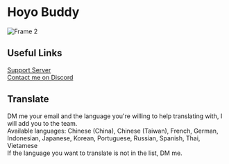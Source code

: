 # Hoyo Buddy
![Frame 2](https://github.com/seriaati/hoyo-buddy/assets/61446626/739d91f2-f560-4c48-a404-25135d11035d)

## Useful Links
[Support Server](https://dsc.gg/hoyo-buddy)  
[Contact me on Discord](https://discord.com/users/410036441129943050)

## Translate
DM me your email and the language you're willing to help translating with, I will add you to the team.  
Available languages: Chinese (China), Chinese (Taiwan), French, German, Indonesian, Japanese, Korean, Portuguese, Russian, Spanish, Thai, Vietamese  
If the language you want to translate is not in the list, DM me.
